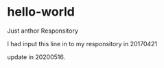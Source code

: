 # hello-world
Just anthor Responsitory

I had input this line in to my responsitory in 20170421

update in 20200516.
